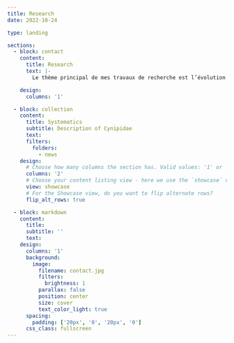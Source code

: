 ```yaml
---
title: Research
date: 2022-10-24

type: landing

sections:
  - block: contact
    content:
      title: Research
      text: |-
        Le thème principal de mes travaux de recherche est l’évolution et l’écologie chimique des interactions plante-insecte. En particulier, j’étudie les processus de manipulation de la physiologie et du développement végétal par les insectes, conduisant parfois à la formation de structures appelées « galle ». Mes travaux à ce sujet peuvent être regroupés en trois axes de recherche interdépendants. Le premier axe comprend la recherche des mécanismes moléculaires impliqués dans la formation des galles d’insecte. Pour cela, j’utilise des approches de transcriptomique comparative que j’applique en tenant compte du contexte phylogénétique de mes organismes d’étude afin d’établir des comparaisons inter-espèces pertinentes. Le deuxième axe concerne l’étude de l’évolution du mode de vie gallicole et ses conséquences adaptatives chez les insectes. L’inférence d’arbres phylogénétiques de clades comprenant des espèces inductrices de galles me permet d’estimer la fréquence d’apparition de ce mode de vie dans les groupes d’étude, ainsi que et d’établir des corrélations avec des traits morphologiques ou des traits d’histoire de vie afin de résoudre des questions telles que l’identification des organes impliqués dans le mécanisme d’induction ou l’estimation des avantages adaptatifs de ce mode de vie. Enfin, le troisième axe de mes travaux consiste en la systématique des Gracillariidés (Lepidoptera) et des Cynipidés (Hymenoptera). Mes travaux sur l’évolution du mode de vie gallicole dans ces deux familles d’insecte m’ont conduit à acquérir une expertise taxonomique sur ces groupes.

    design:
      columns: '1'

  - block: collection
    content:
      title: Systematics
      subtitle: Description of Cynipidae
      text: 
      filters:
        folders:
          - news
    design:
      # Choose how many columns the section has. Valid values: '1' or '2'.
      columns: '2'
      # Choose your content listing view - here we use the `showcase` view
      view: showcase
      # For the Showcase view, do you want to flip alternate rows?
      flip_alt_rows: true

  - block: markdown
    content:
      title:
      subtitle: ''
      text:
    design:
      columns: '1'
      background:
        image: 
          filename: contact.jpg
          filters:
            brightness: 1
          parallax: false
          position: center
          size: cover
          text_color_light: true
      spacing:
        padding: ['20px', '0', '20px', '0']
      css_class: fullscreen
---
```


